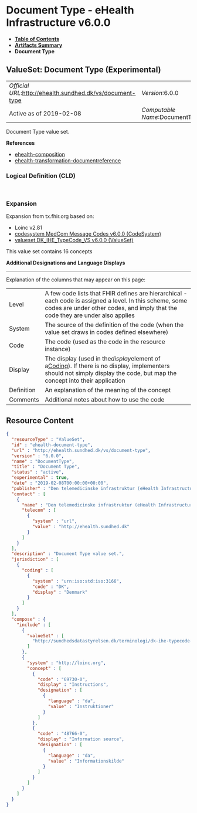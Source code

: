 # Document Type - eHealth Infrastructure v6.0.0

* [**Table of Contents**](toc.md)
* [**Artifacts Summary**](artifacts.md)
* **Document Type**

## ValueSet: Document Type (Experimental) 

| | |
| :--- | :--- |
| *Official URL*:http://ehealth.sundhed.dk/vs/document-type | *Version*:6.0.0 |
| Active as of 2019-02-08 | *Computable Name*:DocumentType |

 
Document Type value set. 

 **References** 

* [ehealth-composition](StructureDefinition-ehealth-composition.md)
* [ehealth-transformation-documentreference](StructureDefinition-ehealth-transformation-documentreference.md)

### Logical Definition (CLD)

 

### Expansion

Expansion from tx.fhir.org based on:

* Loinc v2.81
* [codesystem MedCom Message Codes v6.0.0 (CodeSystem)](CodeSystem-urn-oid-1.2.208.184.100.1.md)
* [valueset DK_IHE_TypeCode_VS v6.0.0 (ValueSet)](ValueSet-dk-ihe-typecode-vs.md)

This value set contains 16 concepts

**Additional Designations and Language Displays**

-------

 Explanation of the columns that may appear on this page: 

| | |
| :--- | :--- |
| Level | A few code lists that FHIR defines are hierarchical - each code is assigned a level. In this scheme, some codes are under other codes, and imply that the code they are under also applies |
| System | The source of the definition of the code (when the value set draws in codes defined elsewhere) |
| Code | The code (used as the code in the resource instance) |
| Display | The display (used in the*display*element of a[Coding](http://hl7.org/fhir/R4/datatypes.html#Coding)). If there is no display, implementers should not simply display the code, but map the concept into their application |
| Definition | An explanation of the meaning of the concept |
| Comments | Additional notes about how to use the code |



## Resource Content

```json
{
  "resourceType" : "ValueSet",
  "id" : "ehealth-document-type",
  "url" : "http://ehealth.sundhed.dk/vs/document-type",
  "version" : "6.0.0",
  "name" : "DocumentType",
  "title" : "Document Type",
  "status" : "active",
  "experimental" : true,
  "date" : "2019-02-08T00:00:00+00:00",
  "publisher" : "Den telemedicinske infrastruktur (eHealth Infrastructure)",
  "contact" : [
    {
      "name" : "Den telemedicinske infrastruktur (eHealth Infrastructure)",
      "telecom" : [
        {
          "system" : "url",
          "value" : "http://ehealth.sundhed.dk"
        }
      ]
    }
  ],
  "description" : "Document Type value set.",
  "jurisdiction" : [
    {
      "coding" : [
        {
          "system" : "urn:iso:std:iso:3166",
          "code" : "DK",
          "display" : "Denmark"
        }
      ]
    }
  ],
  "compose" : {
    "include" : [
      {
        "valueSet" : [
          "http://sundhedsdatastyrelsen.dk/terminologi/dk-ihe-typecode-vs"
        ]
      },
      {
        "system" : "http://loinc.org",
        "concept" : [
          {
            "code" : "69730-0",
            "display" : "Instructions",
            "designation" : [
              {
                "language" : "da",
                "value" : "Instruktioner"
              }
            ]
          },
          {
            "code" : "48766-0",
            "display" : "Information source",
            "designation" : [
              {
                "language" : "da",
                "value" : "Informationskilde"
              }
            ]
          }
        ]
      }
    ]
  }
}

```
